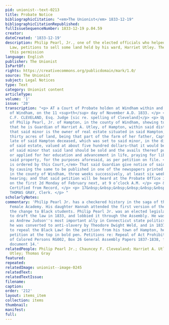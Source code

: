 ```yaml
---
pid: unionist--text-0213
title: Probate Notice
bibliographicCitation: "<em>The Unionist</em> 1833-12-19"
bibliographicCitationRepublished: 
fullIssueSequenceNumber: 1833-12-19 p.04.59
creator: 
dateCreated: '1833-12-19'
description: Philip Pearl, Jr., one of the elected officials who helped pass the Black
  Law, petitions to sell some land held by his ward, Harriet Utley. The court grants
  this permission
language: English
publisher: The Unionist
IsPartOf: 
rights: https://creativecommons.org/publicdomain/mark/1.0/
source: The Unionist
subject: Legal Notices
type: Text
category: Unionist content
articleType: 
volume: '1'
issue: '20'
transcription: "<p> AT a Court of Probate holden at Windham within and for the district
  of Windham, on the 11 <sup>th</sup> day of November A.D. 1833. </p> <p>Present,
  C.F. CLEVELAND, Esq. Judge [sic re. spelling of Cleveland]</p> <p> Upon the petition
  of Philip Pearl, Jr. of Hampton, in the county of Windham, shewing to this court
  that he is Guardian of Harriet A. Utley, of Hampton, within said district, minor;
  that said minor is the owner of real estate situated in said Hampton, viz.—about
  thirty acres of land, being that part of the farm of her father, Capt. Thomas Utley,
  late of said Hampton deceased, which was set to said minor, in the distribution
  of said estate, valued at about five hundred dollars—that it would be for the interest
  of said minor that said land should be sold and the avails thereof put on interest
  or applied for her education and advancement in life, praying for liberty to sell
  said property, for the purposes aforesaid, as per petition on file. </p> <p> <em>It
  is ordered by this Court,</em> That said Guardian give notice of said application,
  by causing the same to be published in one of the newspapers printed in Brooklyn,
  in the county of Windham, three weeks successively, at least six weeks before the
  hearing; and that said petition will be heard at the Probate Office in said district
  on the first 2d Monday of February next, at 9 o’clock A.M. </p> <p> &nbsp;&nbsp;&nbsp;&nbsp;&nbsp;&nbsp;&nbsp;&nbsp;&nbsp;&nbsp;&nbsp;&nbsp;&nbsp;&nbsp;&nbsp;&nbsp;&nbsp;&nbsp;&nbsp;&nbsp;&nbsp;&nbsp;&nbsp;
  Certified from Record, </p> <p> 17&nbsp;&nbsp;&nbsp;&nbsp;&nbsp;&nbsp;&nbsp;&nbsp;&nbsp;&nbsp;&nbsp;&nbsp;&nbsp;&nbsp;&nbsp;&nbsp;&nbsp;&nbsp;&nbsp;&nbsp;&nbsp;&nbsp;&nbsp;&nbsp;&nbsp;&nbsp;&nbsp;&nbsp;&nbsp;&nbsp;&nbsp;&nbsp;&nbsp;&nbsp;&nbsp;&nbsp;&nbsp;&nbsp;&nbsp;&nbsp;&nbsp;&nbsp;&nbsp;
  THOMAS GRAY, Clerk. </p> "
scholarlyNotes: 
commentary: 'Philip Pearl Jr. has a checkered history in the saga of the Canterbury
  Female Academy. His daughter Hannah attended the first version of the Academy, before
  the change to Black students. Philip Pearl Jr. was an elected legislator who helped
  to draft the law in 1833, and lobbied it through the Assembly. He was perceived
  as Andrew Judson''s most important ally in Connecticut state politics. However,
  he was converted to anti-slavery by Theodore Dwight Weld, and in 1837 led the effort
  to repeal the Black Law! On the petition from his town of Hampton, he signed the
  petition at the top in bold pen. Petitions re: Repeal of Act Prohibiting Education
  of Colored Persons RG002, Box 26 General Assembly Papers 1837-1838, folder #16,
  document 14.'
relatedPeople: Philip Pearl Jr.; Chauncey F. Clevealand; Harriet A. Utley; Thomas
  Utley; Thomas Gray
featured: 
repeated: 
relatedImage: unionist--image-0245
relatedText: 
relatedTextIssue: 
filename: 
caption: 
order: '212'
layout: items_item
collection: items
thumbnail: 
manifest: 
full: 
---
```

